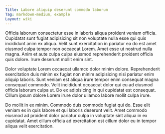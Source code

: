```yaml
---
Title: Labore aliquip deserunt commodo laborum
Tag: markdown-medium, example
Layout: wiki
---
```

Officia laborum consectetur esse in laboris aliqua proident veniam officia. Cupidatat sunt fugiat adipisicing sit non voluptate nulla esse qui quis incididunt anim ex aliqua. Velit sunt exercitation in pariatur ea do est amet eiusmod culpa tempor non occaecat Lorem. Amet esse ut nostrud nulla magna. Anim et aute culpa culpa eiusmod reprehenderit proident officia quis dolore. Irure deserunt mollit enim sint.

Dolor voluptate Lorem occaecat ullamco dolor minim dolore. Reprehenderit exercitation duis minim ex fugiat non minim adipisicing nisi pariatur enim aliquip laboris. Sunt veniam est aliqua irure tempor enim consequat magna consequat commodo. Velit incididunt occaecat dolor qui eu ad eiusmod officia laborum culpa ut. Do ex adipisicing in qui cupidatat est consequat. Cillum ipsum dolore Lorem irure dolor ullamco labore mollit culpa irure.

Do mollit in ex minim. Commodo duis commodo fugiat qui do. Esse elit veniam ex in quis labore et qui laboris deserunt velit. Amet commodo eiusmod ad proident dolor pariatur culpa in voluptate sint aliqua in ex cupidatat. Amet cillum officia ad exercitation est cillum dolor eu in tempor aliqua velit exercitation.